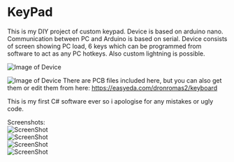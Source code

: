 # KeyPad
This is my DIY project of custom keypad.
Device is based on arduino nano.
Communication between PC and Arduino is based on serial.
Device consists of screen showing PC load, 6 keys which can be programmed from software to act as any PC hotkeys.
Also custom lightning is possible.

![Image of Device](https://sun9-1.userapi.com/c206628/v206628836/2ae03/iPnMvZngCK0.jpg)


![Image of Device](https://sun9-28.userapi.com/c854328/v854328412/1b73b2/yHKKEHq3aeQ.jpg)
There are PCB files included here, but you can also get them or edit them from here: https://easyeda.com/dronromas2/keyboard

This is my first C# software ever so i apologise for any mistakes or ugly code. 

Screenshots:<br/>
![ScreenShot](https://sun9-42.userapi.com/c200328/v200328036/2afb3/agmTxhkPaS4.jpg)<br/>
![ScreenShot](https://sun9-7.userapi.com/c200328/v200328036/2afba/8U_BBm-_vao.jpg)<br/>
![ScreenShot](https://sun9-11.userapi.com/c200328/v200328036/2afc1/y5v9NESjt8I.jpg)<br/>
![ScreenShot](https://sun9-69.userapi.com/c200328/v200328036/2afc8/BLZGRIYpMI0.jpg)<br/>
